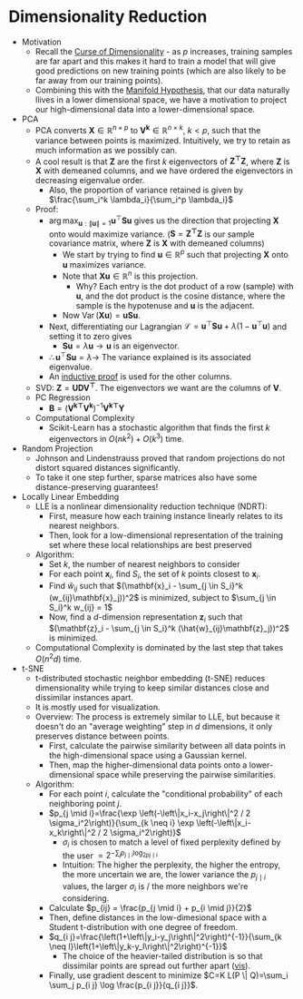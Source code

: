 # Dimensionality Reduction

- Motivation
  - Recall the [Curse of Dimensionality](../../modern/concepts/notes.md) - as $p$ increases, training samples are far apart and this makes it hard to train a model that will give good predictions on new training points (which are also likely to be far away from our training points).
  - Combining this with the [Manifold Hypothesis](../../modern/concepts/notes.md), that our data naturally llives in a lower dimensional space, we have a motivation to project our high-dimensional data into a lower-dimensional space.
- PCA
  - PCA converts $\mathbf{X} \in \mathbb{R}^{n \times p}$ to $\mathbf{V^k} \in \mathbb{R}^{n \times k}$, $k < p$, such that the variance between points is maximized. Intuitively, we try to retain as much information as we possibly can. 
  - A cool result is that $\mathbf{Z}$ are the first $k$ eigenvectors of $\mathbf{Z^{\top}}{\mathbf{Z}}$, where $\mathbf{Z}$ is $\mathbf{X}$ with demeaned columns, and we have ordered the eigenvectors in decreasing eigenvalue order. 
    - Also, the proportion of variance retained is given by $\frac{\sum_i^k \lambda_i}{\sum_i^p \lambda_i}$
  - Proof:
    - $\arg\max _{\mathbf{u}:\|\mathbf{u}\|=1} \mathbf{u}^{\top} \mathbf{S u}$ gives us the direction that projecting $\mathbf{X}$ onto would maximize variance. ($\mathbf{S} = \mathbf{Z^{\top}Z}$ is our sample covariance matrix, where $\mathbf{Z}$ is $\mathbf{X}$ with demeaned columns)
      - We start by trying to find $\mathbf{u} \in \mathbb{R}^p$ such that projecting $\mathbf{X}$ onto $\mathbf{u}$ maximizes variance. 
      - Note that $\mathbf{Xu} \in \mathbb{R}^n$ is this projection. 
        - Why? Each entry is the dot product of a row (sample) with $\mathbf{u}$, and the dot product is the cosine distance, where the sample is the hypotenuse and $\mathbf{u}$ is the adjacent. 
      - Now $\operatorname{Var}(\mathbf{Xu}) = \mathbf{uSu}$.
    - Next, differentiating our Lagrangian $\mathcal{L}=\mathbf{u}^{\top} \mathbf{S u}+\lambda\left(1-\mathbf{u}^{\top} \mathbf{u}\right)$ and setting it to zero gives
      - $\mathbf{Su} = \lambda\mathbf{u} \rightarrow \mathbf{u}$ is an eigenvector.
    - $\therefore \mathbf{u}^{\top} \mathbf{S u} = \lambda \rightarrow$ The variance explained is its associated eigenvalue. 
    - An [inductive proof](https://rich-d-wilkinson.github.io/MATH3030/4.2-pca-a-formal-description-with-proofs.html) is used for the other columns. 
  - SVD: $\mathbf{Z} = \mathbf{UDV^{\top}}$. The eigenvectors we want are the columns of $\mathbf{V}$. 
  - PC Regression
    - $\mathbf{B} = (\mathbf{V^{k\top}V^k})^{-1}\mathbf{V^{k\top}Y}$
  - Computational Complexity
    - Scikit-Learn has a stochastic algorithm that finds the first $k$ eigenvectors in $O(nk^2) + O(k^3)$ time. 
- Random Projection
  - Johnson and Lindenstrauss proved that random projections do not distort squared distances significantly. 
  - To take it one step further, sparse matrices also have some distance-preserving guarantees!
- Locally Linear Embedding
  - LLE is a nonlinear dimensionality reduction technique (NDRT):
    - First, measure how each training instance linearly relates to its nearest neighbors.
    - Then, look for a low-dimensional representation of the training set where these local relationships are best preserved
  - Algorithm:
    - Set $k$, the number of nearest neighbors to consider
    - For each point $\mathbf{x}_i$, find $S_i$, the set of $k$ points closest to $\mathbf{x}_i$.
    - Find $\hat{w}_{ij}$ such that $(\mathbf{x}_i - \sum_{j \in S_i}^k (w_{ij}\mathbf{x}_j))^2$ is minimized, subject to $\sum_{j \in S_i}^k w_{ij} = 1$
    - Now, find a $d$-dimension representation $\mathbf{z}_i$ such that $(\mathbf{z}_i - \sum_{j \in S_i}^k (\hat{w}_{ij}\mathbf{z}_j))^2$ is minimized.
  - Computational Complexity is dominated by the last step that takes $O(n^2d)$ time.
- t-SNE
  - t-distributed stochastic neighbor embedding (t-SNE) reduces dimensionality while trying to keep similar distances close and dissimilar instances apart.
  - It is mostly used for visualization.
  - Overview: The process is extremely similar to LLE, but because it doesn't do an "average weighting" step in $d$ dimensions, it only preserves distance between points. 
    - First, calculate the pairwise similarity between all data points in the high-dimensional space using a Gaussian kernel.
    - Then, map the higher-dimensional data points onto a lower-dimensional space while preserving the pairwise similarities. 
  - Algorithm:
    - For each point $i$, calculate the "conditional probability" of each neighboring point $j$. 
    - $p_{j \mid i}=\frac{\exp \left(-\left\|x_i-x_j\right\|^2 / 2 \sigma_i^2\right)}{\sum_{k \neq i} \exp \left(-\left\|x_i-x_k\right\|^2 / 2 \sigma_i^2\right)}$
      - $\sigma_i$ is chosen to match a level of fixed perplexity defined by the user $= 2^{-\sum_j p_{j \mid i} \log_{2 p j \mid i}}$
      - Intuition: The higher the perplexity, the higher the entropy, the more uncertain we are, the lower variance the $p_{j \mid i}$ values, the larger $\sigma_i$ is / the more neighbors we're considering. 
    - Calculate $p_{ij} = \frac{p_{j \mid i} + p_{i \mid j}}{2}$
    - Then, define distances in the low-dimesional space with a Student t-distribution with one degree of freedom.
    - $q_{i j}=\frac{\left(1+\left\|y_i-y_j\right\|^2\right)^{-1}}{\sum_{k \neq l}\left(1+\left\|y_k-y_l\right\|^2\right)^{-1}}$
      - The choice of the heavier-tailed distribution is so that dissimilar points are spread out further apart ([vis](https://www.linkedin.com/posts/avi-chawla_why-t-sne-algorithm-uses-t-distribution-instead-activity-7206974556593410048-wbIM/)).
    - Finally, use gradient descent to minimize $C=K L(P \| Q)=\sum_i \sum_j p_{i j} \log \frac{p_{i j}}{q_{i j}}$.
